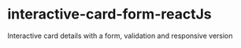 # interactive-card-form-reactJs
Interactive card details with a form, validation and responsive version
